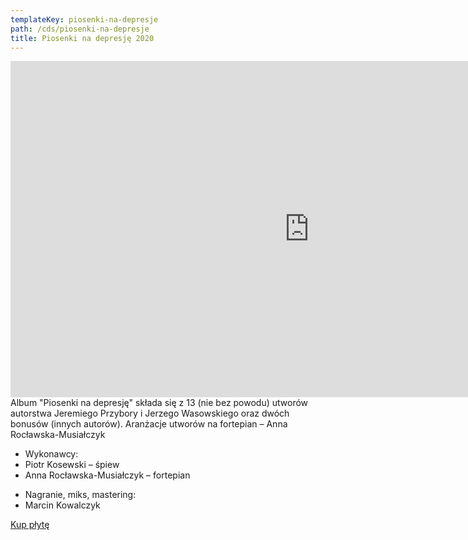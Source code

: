```yaml
---
templateKey: piosenki-na-depresje
path: /cds/piosenki-na-depresje
title: Piosenki na depresję 2020
---
```

<div class="box cds-box">
    <div class="youtube-movie">
        <iframe width="956" height="538" src="https://www.youtube.com/embed/hK8dN1z2zwI" frameborder="0" allow="accelerometer; autoplay; clipboard-write; encrypted-media; gyroscope; picture-in-picture" allowfullscreen></iframe>
    </div>
</div>
<div class="box cds-box">
    Album "Piosenki na depresję"  składa się z 13 (nie bez powodu) utworów autorstwa Jeremiego Przybory i Jerzego Wasowskiego oraz dwóch bonusów (innych autorów). Aranżacje utworów na fortepian – Anna Rocławska-Musiałczyk
</div>
<div class="box cds-box">
    <ul class="works__performers">
        <li class="works__performers--title">Wykonawcy:</li>
        <li>
            Piotr Kosewski – śpiew
        </li>
        <li>
            Anna Rocławska-Musiałczyk – fortepian
        </li>
    </ul>
</div>

<div class="box cds-box">
    <ul class="works__performers">
        <li class="works__performers--title">Nagranie, miks, mastering:</li>
        <li>
            Marcin Kowalczyk
        </li>
    </ul>
</div>
<div class="box cds-box">
    <a href="https://sklep.strefapiosenki.pl/pl/p/Piotr-Kosewski-Piosenki-na-depresje/308" target="_blank" class="cds__buy-link">Kup płytę</a>
</div>
